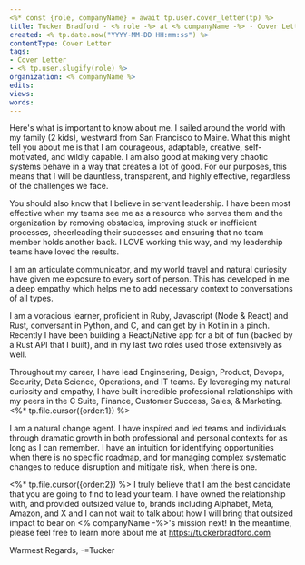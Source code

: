 ```yaml
---
<%* const {role, companyName} = await tp.user.cover_letter(tp) %>
title: Tucker Bradford - <% role -%> at <% companyName -%> - Cover Letter
created: <% tp.date.now("YYYY-MM-DD HH:mm:ss") %>
contentType: Cover Letter
tags:
- Cover Letter
- <% tp.user.slugify(role) %>
organization: <% companyName %>
edits:
views:
words:
---
```

Here's what is important to know about me. I sailed around the world with my family (2 kids), westward from San Francisco to Maine. What this might tell you about me is that I am courageous, adaptable, creative, self-motivated, and wildly capable. I am also good at making very chaotic systems behave in a way that creates a lot of good. For our purposes, this means that I will be dauntless, transparent, and highly effective, regardless of the challenges we face.

You should also know that I believe in servant leadership. I have been most effective when my teams see me as a resource who serves them and the organization by removing obstacles, improving stuck or inefficient processes, cheerleading their successes and ensuring that no team member holds another back. I LOVE working this way, and my leadership teams have loved the results.

I am an articulate communicator, and my world travel and natural curiosity have given me exposure to every sort of person. This has developed in me a deep empathy which helps me to add necessary context to conversations of all types.

I am a voracious learner, proficient in Ruby, Javascript (Node & React) and Rust, conversant in Python, and C, and can get by in Kotlin in a pinch. Recently I have been building a React/Native app for a bit of fun (backed by a Rust API that I built), and in my last two roles used those extensively as well.

Throughout my career, I have lead Engineering, Design, Product, Devops, Security, Data Science, Operations, and IT teams. By leveraging my natural curiosity and empathy, I  have built incredible professional relationships with my peers in the C Suite, Finance, Customer Success, Sales, & Marketing.
<%* tp.file.cursor({order:1}) %>

I am a natural change agent. I have inspired and led teams and individuals through dramatic growth in both  professional and personal contexts for as long as I can remember. I have an intuition for identifying opportunities when there is no specific roadmap, and for managing complex systematic changes to reduce disruption and mitigate risk, when there is one.

<%* tp.file.cursor({order:2}) %>
I truly believe that I am the best candidate that you are going to find to lead your team.  I have owned the relationship with, and provided outsized value to, brands including Alphabet, Meta, Amazon, and X and I can not wait  to talk about how I will bring that outsized impact to bear on <% companyName -%>'s mission next! In the meantime, please feel free to learn more about me at https://tuckerbradford.com

Warmest Regards,
-=Tucker